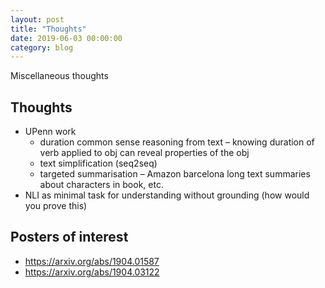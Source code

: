 ```yaml
---
layout: post
title: "Thoughts"
date: 2019-06-03 00:00:00
category: blog
---
```


Miscellaneous thoughts

## Thoughts
* UPenn work
    * duration common sense reasoning from text – knowing duration of verb applied to obj can reveal properties of the obj
    * text simplification (seq2seq)
    * targeted summarisation – Amazon barcelona long text summaries about characters in book, etc.
* NLI as minimal task for understanding without grounding (how would you prove this)

## Posters of interest
* https://arxiv.org/abs/1904.01587
* https://arxiv.org/abs/1904.03122